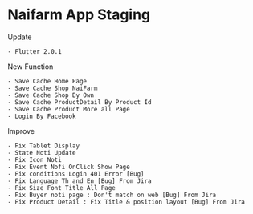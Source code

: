 # Naifarm App Staging

Update 

    - Flutter 2.0.1

New Function

    - Save Cache Home Page
    - Save Cache Shop NaiFarm
    - Save Cache Shop By Own
    - Save Cache ProductDetail By Product Id
    - Save Cache Product More all Page
    - Login By Facebook

Improve

    - Fix Tablet Display
    - State Noti Update
    - Fix Icon Noti
    - Fix Event Nofi OnClick Show Page
    - Fix conditions Login 401 Error [Bug]
    - Fix Language Th and En [Bug] From Jira
    - Fix Size Font Title All Page
    - Fix Buyer noti page : Don't match on web [Bug] From Jira
    - Fix Product Detail : Fix Title & position layout [Bug] From Jira



